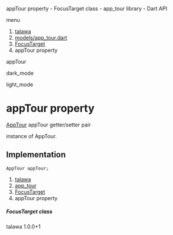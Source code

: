 




appTour property - FocusTarget class - app\_tour library - Dart API







menu

1. [talawa](../../index.html)
2. [models/app\_tour.dart](../../models_app_tour/models_app_tour-library.html)
3. [FocusTarget](../../models_app_tour/FocusTarget-class.html)
4. appTour property

appTour


dark\_mode

light\_mode




# appTour property


[AppTour](../../models_app_tour/AppTour-class.html)
appTour
getter/setter pair

instance of AppTour.


## Implementation

```
AppTour appTour;
```

 


1. [talawa](../../index.html)
2. [app\_tour](../../models_app_tour/models_app_tour-library.html)
3. [FocusTarget](../../models_app_tour/FocusTarget-class.html)
4. appTour property

##### FocusTarget class





talawa
1.0.0+1






